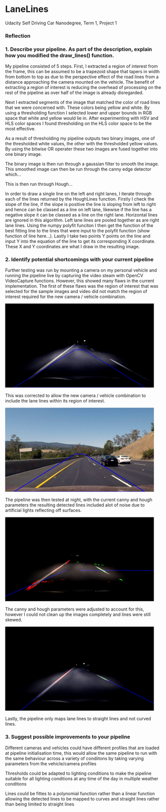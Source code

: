 # LaneLines
Udacity Self Driving Car Nanodegree, Term 1, Project 1

### Reflection

### 1. Describe your pipeline. As part of the description, explain how you modified the draw_lines() function.

My pipeline consisted of 5 steps. First, I extracted a region of interest from the frame, this can be assumed to be a trapezoid shape that tapers in width from bottom to top as due to the perspective effect of the road lines from a distance approaching the camera mounted on the vehicle. The benefit of extracting a region of interest is reducing the overhead of processing on the rest of the pipeline as over half of the image is already disregarded.

Next I extracted segments of the image that matched the color of road lines that we were concerned with. These colors being yellow and white. By using a thresholding function I selected lower and upper bounds in RGB space that white and yellow would lie in. After experimenting with HSV and HLS color spaces I found thresholding on the HLS color space to be the most effective. 

As a result of thresholding my pipeline outputs two binary images, one of the thresholded white values, the other with the thresholded yellow values. By using the bitwise OR operater these two images are fused together into one binary image.

The binary image is then run through a gaussian filter to smooth the image. This smoothed image can then be run through the canny edge detector which...

This is then run through Hough...

In order to draw a single line on the left and right lanes, I iterate through each of the lines returned by the HoughLines function. Firstly I check the slope of the line, if the slope is positive the line is sloping from left to right and hence can be classed as a line on left lane, likewise if the line has a negative slope it can be classed as a line on the right lane. Horizontal lines are ignored in this algorithm. Left lane lines are pooled together as are right lane lines. Using the numpy polyfit funciton I then get the function of the best fitting line to the lines that were input to the polyfit function (show function of line here...). Lastly I take two points Y points on the line and input Y into the equation of the line to get its corresponding X coordinate. These X and Y coordinates are what I draw in the resulting image. 



### 2. Identify potential shortcomings with your current pipeline

Further testing was run by mounting a camera on my personal vehicle and running the pipeline live by capturing the video steam with OpenCV VideoCapture functions. However, this showed many flaws in the current implementation. The first of these flaws was the region of interest that was selected for the sample images and video did not match the region of interest required for the new camera / vehicle combination.

<img src="report_images/roi_err.jpg" width="480" alt="Combined Image" />

This was corrected to allow the new camera / vehicle combination to include the lane lines within its region of interest.

<img src="report_images/roi_suc.jpg" width="480" alt="Combined Image" />

The pipeline was then tested at night, with the current canny and hough parameters the resulting detected lines included alot of noise due to artificial lights reflecting off surfaces.

<img src="report_images/bad_night_lines.jpg" width="480" alt="Combined Image" />

The canny and hough parameters were adjusted to account for this, however I could not clean up the images completely and lines were still skewed.

<img src="report_images/better_night_lines.jpg" width="480" alt="Combined Image" />

Lastly, the pipeline only maps lane lines to straight lines and not curved lines.

### 3. Suggest possible improvements to your pipeline

Different cameras and vehicles could have different profiles that are loaded at pipeline initialisation time, this would allow the same pipeline to run with the same behaviour across a variety of condiitons by taking varying parameters from the vehicle/camera profiles

Thresholds could be adapted to lighting conditions to make the pipeline suitable for all lighting conditions at any time of the day in multiple weather conditions

Lines could be fittes to a polynomial function rather than a linear function allowing the detected lines to be mapped to curves and straight lines rather than being limited to straight lines
